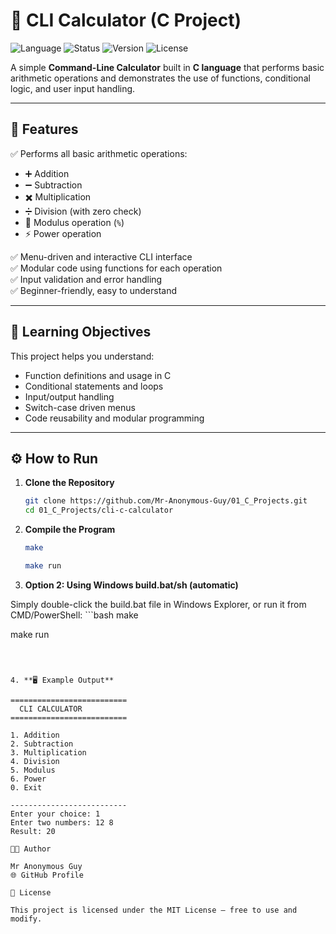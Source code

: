 # 🧮 CLI Calculator (C Project)

![Language](https://img.shields.io/badge/language-C-blue)
![Status](https://img.shields.io/badge/status-Active-success)
![Version](https://img.shields.io/badge/version-1.0.0-brightgreen)
![License](https://img.shields.io/badge/license-MIT-lightgrey)

A simple **Command-Line Calculator** built in **C language** that performs basic arithmetic operations and demonstrates the use of functions, conditional logic, and user input handling.

---

## 📘 Features

✅ Performs all basic arithmetic operations:  

- ➕ Addition  
- ➖ Subtraction  
- ✖️ Multiplication  
- ➗ Division (with zero check)  
- 🔢 Modulus operation (`%`)  
- ⚡ Power operation  

✅ Menu-driven and interactive CLI interface  
✅ Modular code using functions for each operation  
✅ Input validation and error handling  
✅ Beginner-friendly, easy to understand  

---

## 🧠 Learning Objectives

This project helps you understand:

- Function definitions and usage in C  
- Conditional statements and loops  
- Input/output handling  
- Switch-case driven menus  
- Code reusability and modular programming  

---

## ⚙️ How to Run

1. **Clone the Repository**

   ```bash
   git clone https://github.com/Mr-Anonymous-Guy/01_C_Projects.git
   cd 01_C_Projects/cli-c-calculator
   ```


2. **Compile the Program**

   ```bash
   make

   make run
   ```

2. **Option 2: Using Windows build.bat/sh (automatic)**

Simply double-click the build.bat file in Windows Explorer, or run it from CMD/PowerShell:
    ```bash
   make 

   make run
   ```



4. **🖥️ Example Output**

==========================
     CLI CALCULATOR
==========================

1. Addition
2. Subtraction
3. Multiplication
4. Division
5. Modulus
6. Power
0. Exit

--------------------------
Enter your choice: 1
Enter two numbers: 12 8
Result: 20

🧑‍💻 Author

Mr Anonymous Guy
🌐 GitHub Profile

🪪 License

This project is licensed under the MIT License — free to use and modify.
